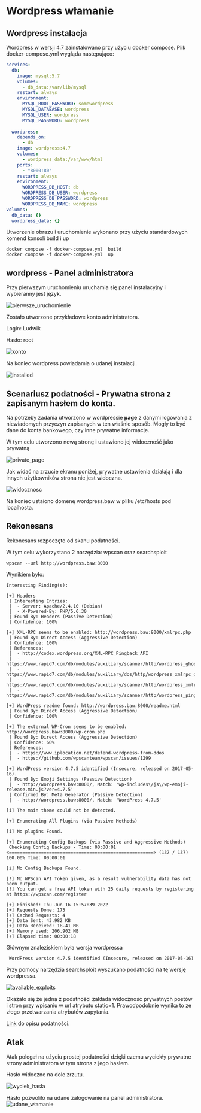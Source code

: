 # Wordpress włamanie


## Wordpress instalacja

Wordpress w wersji 4.7 zainstalowano przy użyciu docker compose. Plik docker-compose.yml wygląda następująco:
``` yml
services:
  db:
    image: mysql:5.7
    volumes:
      - db_data:/var/lib/mysql
    restart: always
    environment:
      MYSQL_ROOT_PASSWORD: somewordpress
      MYSQL_DATABASE: wordpress
      MYSQL_USER: wordpress
      MYSQL_PASSWORD: wordpress
    
  wordpress:
    depends_on:
      - db
    image: wordpress:4.7
    volumes:
      - wordpress_data:/var/www/html
    ports:
      - "8000:80"
    restart: always
    environment:
      WORDPRESS_DB_HOST: db
      WORDPRESS_DB_USER: wordpress
      WORDPRESS_DB_PASSWORD: wordpress
      WORDPRESS_DB_NAME: wordpress
volumes:
  db_data: {}
  wordpress_data: {}
```


Utworzenie obrazu i uruchomienie wykonano przy użyciu standardowych komend konsoli build i up

```
docker compose -f docker-compose.yml  build
docker compose -f docker-compose.yml  up
```
## wordpress - Panel administratora
                                                                                     
Przy pierwszym uruchomieniu uruchamia się panel instalacyjny i wybieranny jest język.

![pierwsze_uruchomienie](/Foty/Do2022.06.17/pierwsze_uruchomienie.png)

Zostało utworzone przykładowe konto administratora.

Login: Ludwik

Hasło: root

![konto](/Foty/Do2022.06.17/konto.png)

Na koniec wordpress powiadamia o udanej instalacji.

![installed](/Foty/Do2022.06.17/installed.png)

## Scenariusz podatności - Prywatna strona z zapisanym hasłem do konta. 

Na potrzeby zadania utworzono w wordpressie **page** z danymi logowania z niewiadomych przyczyn zapisanych w ten właśnie sposób. Mogły to być dane do konta bankowego, czy inne prywatne informacje. 

W tym celu utworzono nową stronę i ustawiono jej widoczność jako prywatną

![private_page](/Foty/Do2022.06.17/private_page.png)

Jak widać na zrzucie ekranu poniżej, prywatne ustawienia działają i dla innych użytkowników strona nie jest widoczna.

![widocznosc](/Foty/Do2022.06.17/widocznosc.png)

Na koniec ustaiono domenę wordpress.baw w pliku /etc/hosts pod localhosta.
## Rekonesans
Rekonesans rozpoczęto od skanu podatności. 

W tym celu wykorzystano 2 narzędzia: wpscan oraz searchsploit

```
wpscan --url http://wordpress.baw:8000  
```
Wynikiem było:
```
Interesting Finding(s):

[+] Headers
 | Interesting Entries:
 |  - Server: Apache/2.4.10 (Debian)
 |  - X-Powered-By: PHP/5.6.30
 | Found By: Headers (Passive Detection)
 | Confidence: 100%

[+] XML-RPC seems to be enabled: http://wordpress.baw:8000/xmlrpc.php
 | Found By: Direct Access (Aggressive Detection)
 | Confidence: 100%
 | References:
 |  - http://codex.wordpress.org/XML-RPC_Pingback_API
 |  - https://www.rapid7.com/db/modules/auxiliary/scanner/http/wordpress_ghost_scanner/
 |  - https://www.rapid7.com/db/modules/auxiliary/dos/http/wordpress_xmlrpc_dos/
 |  - https://www.rapid7.com/db/modules/auxiliary/scanner/http/wordpress_xmlrpc_login/
 |  - https://www.rapid7.com/db/modules/auxiliary/scanner/http/wordpress_pingback_access/

[+] WordPress readme found: http://wordpress.baw:8000/readme.html
 | Found By: Direct Access (Aggressive Detection)
 | Confidence: 100%

[+] The external WP-Cron seems to be enabled: http://wordpress.baw:8000/wp-cron.php
 | Found By: Direct Access (Aggressive Detection)
 | Confidence: 60%
 | References:
 |  - https://www.iplocation.net/defend-wordpress-from-ddos
 |  - https://github.com/wpscanteam/wpscan/issues/1299

[+] WordPress version 4.7.5 identified (Insecure, released on 2017-05-16).
 | Found By: Emoji Settings (Passive Detection)
 |  - http://wordpress.baw:8000/, Match: 'wp-includes\/js\/wp-emoji-release.min.js?ver=4.7.5'
 | Confirmed By: Meta Generator (Passive Detection)
 |  - http://wordpress.baw:8000/, Match: 'WordPress 4.7.5'

[i] The main theme could not be detected.

[+] Enumerating All Plugins (via Passive Methods)

[i] No plugins Found.

[+] Enumerating Config Backups (via Passive and Aggressive Methods)
 Checking Config Backups - Time: 00:00:01 <======================================================> (137 / 137) 100.00% Time: 00:00:01

[i] No Config Backups Found.

[!] No WPScan API Token given, as a result vulnerability data has not been output.
[!] You can get a free API token with 25 daily requests by registering at https://wpscan.com/register

[+] Finished: Thu Jun 16 15:57:39 2022
[+] Requests Done: 175
[+] Cached Requests: 4
[+] Data Sent: 43.982 KB
[+] Data Received: 18.41 MB
[+] Memory used: 206.902 MB
[+] Elapsed time: 00:00:18

```

Głównym znaleziskiem była wersja wordpressa 

```
 WordPress version 4.7.5 identified (Insecure, released on 2017-05-16)
```

Przy pomocy narzędzia searchsploit wyszukano podatności na tę wersję wordpressa.

![available_exploits](/Foty/Do2022.06.17/available_exploits.png)


Okazało się że jedna z podatności zakłada widoczność prywatnych postów i stron przy wpisaniu w url atrybutu static=1.
Prawodpodobnie wynika to ze złego przetwarzania atrybutów zapytania. 

[Link](https://github.com/offensive-security/exploitdb/blob/master/exploits/multiple/webapps/47690.md) do opisu podatności.

## Atak
Atak polegał na użyciu prostej podatności dzięki czemu wyciekły prywatne strony administratora w tym strona z jego hasłem.

Hasło widoczne na dole zrzutu.

![wyciek_hasla](/Foty/Do2022.06.17/wyciek_hasla.png)

Hasło pozwoliło na udane zalogowanie na panel administratora.
![udane_włamanie](/Foty/Do2022.06.17/udane_wlamanie.png)

